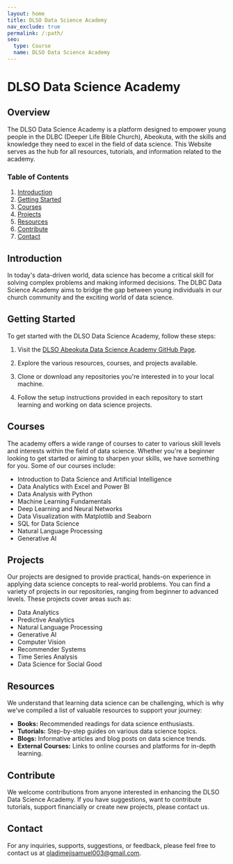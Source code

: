 ```yaml
---
layout: home
title: DLSO Data Science Academy
nav_exclude: true
permalink: /:path/
seo:
  type: Course
  name: DLSO Data Science Academy
---
```


# DLSO Data Science Academy

## Overview

The DLSO Data Science Academy is a platform designed to empower young people in the DLBC (Deeper Life Bible Church), Abeokuta, with the skills and knowledge they need to excel in the field of data science. This Website serves as the hub for all resources, tutorials, and information related to the academy.

### Table of Contents

1. [Introduction](#introduction)
2. [Getting Started](#getting-started)
3. [Courses](#courses)
4. [Projects](#projects)
5. [Resources](#resources)
6. [Contribute](#contribute)
7. [Contact](#contact)

## Introduction

In today's data-driven world, data science has become a critical skill for solving complex problems and making informed decisions. The DLBC Data Science Academy aims to bridge the gap between young individuals in our church community and the exciting world of data science.

## Getting Started

To get started with the DLSO Data Science Academy, follow these steps:

1. Visit the [DLSO Abeokuta Data Science Academy GitHub Page](https://github.com/dlbc-ds-academy/).

2. Explore the various resources, courses, and projects available.

3. Clone or download any repositories you're interested in to your local machine.

4. Follow the setup instructions provided in each repository to start learning and working on data science projects.

## Courses

The academy offers a wide range of courses to cater to various skill levels and interests within the field of data science. Whether you're a beginner looking to get started or aiming to sharpen your skills, we have something for you. Some of our courses include:

- Introduction to Data Science and Artificial Intelligence
- Data Analytics with Excel and Power BI
- Data Analysis with Python
- Machine Learning Fundamentals
- Deep Learning and Neural Networks
- Data Visualization with Matplotlib and Seaborn
- SQL for Data Science
- Natural Language Processing
- Generative AI

## Projects

Our projects are designed to provide practical, hands-on experience in applying data science concepts to real-world problems. You can find a variety of projects in our repositories, ranging from beginner to advanced levels. These projects cover areas such as:

- Data Analytics
- Predictive Analytics
- Natural Language Processing
- Generative AI
- Computer Vision
- Recommender Systems
- Time Series Analysis
- Data Science for Social Good


## Resources

We understand that learning data science can be challenging, which is why we've compiled a list of valuable resources to support your journey:

- **Books:** Recommended readings for data science enthusiasts.
- **Tutorials:** Step-by-step guides on various data science topics.
- **Blogs:** Informative articles and blog posts on data science trends.
- **External Courses:** Links to online courses and platforms for in-depth learning.

## Contribute

We welcome contributions from anyone interested in enhancing the DLSO Data Science Academy. If you have suggestions, want to contribute tutorials, support financially or create new projects, please contact us.

## Contact

For any inquiries, supports, suggestions, or feedback, please feel free to contact us at [oladimejisamuel003@gmail.com](mailto:oladimejisamuel003@gmail.com).


